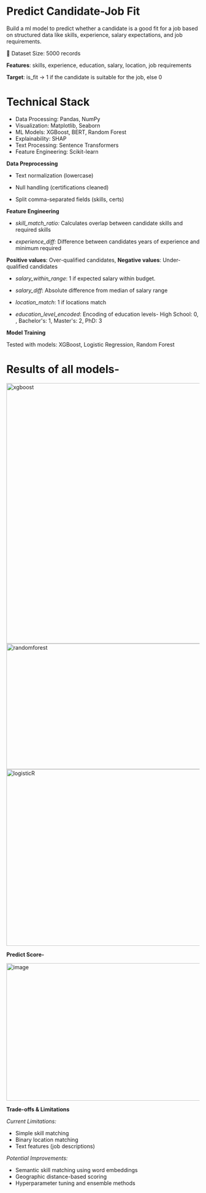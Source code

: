 # Predict Candidate-Job Fit

Build a ml model to predict whether a candidate is a good fit for a job based on structured data like skills, experience, salary expectations, and job requirements.

📂 Dataset Size: 5000 records

**Features**: skills, experience, education, salary, location, job requirements

**Target**: is_fit → 1 if the candidate is suitable for the job, else 0

# Technical Stack

- Data Processing: Pandas, NumPy
- Visualization: Matplotlib, Seaborn
- ML Models: XGBoost, BERT, Random Forest
- Explainability: SHAP
- Text Processing: Sentence Transformers
- Feature Engineering: Scikit-learn

**Data Preprocessing**

- Text normalization (lowercase)

- Null handling (certifications cleaned)

- Split comma-separated fields (skills, certs)

**Feature Engineering**

- _skill_match_ratio:_ Calculates overlap between candidate skills and required skills
  
- _experience_diff:_ Difference between candidates years of experience and minimum required

**Positive values**: Over-qualified candidates, **Negative values**: Under-qualified candidates

- _salary_within_range_: 1 if expected salary within budget.
  
- _salary_diff_: Absolute difference from median of salary range
  
- _location_match_:	1 if locations match
  
- _education_level_encoded_: Encoding of education levels- High School: 0, , Bachelor's: 1, Master's: 2, PhD: 3

**Model Training**

Tested with models: XGBoost, Logistic Regression, Random Forest 

# Results of all models-

<img width="613" height="678" alt="xgboost" src="https://github.com/user-attachments/assets/d879c265-1e91-454b-b6cd-8a94d677d3ed" />

<img width="558" height="327" alt="randomforest" src="https://github.com/user-attachments/assets/350da751-ab06-403c-a992-7b5e41e9b44e" />

<img width="552" height="460" alt="logisticR" src="https://github.com/user-attachments/assets/6501c5a9-f0a4-446d-9334-c4a6460ede97" />


**Predict Score-**

<img width="831" height="358" alt="image" src="https://github.com/user-attachments/assets/fdd0a365-f23f-42a1-8934-3d6aa0f9709f" />

**Trade-offs & Limitations**

_Current Limitations:_

- Simple skill matching
- Binary location matching
- Text features (job descriptions)

_Potential Improvements:_

- Semantic skill matching using word embeddings
- Geographic distance-based scoring
- Hyperparameter tuning and ensemble methods
